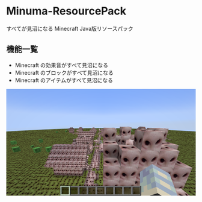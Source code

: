 # Minuma-ResourcePack

すべてが見沼になる Minecraft Java版リソースパック

## 機能一覧

- Minecraft の効果音がすべて見沼になる
- Minecraft のブロックがすべて見沼になる
- Minecraft のアイテムがすべて見沼になる

![screenshot](./.github/assets/screenshot001.png)
